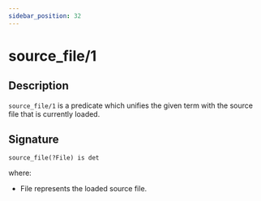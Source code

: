 ```yaml
---
sidebar_position: 32
---
```

[//]: # (This file is auto-generated. Please do not modify it yourself.)

# source_file/1

## Description

`source_file/1` is a predicate which unifies the given term with the source file that is currently loaded.

## Signature

```text
source_file(?File) is det
```

where:

- File represents the loaded source file.
